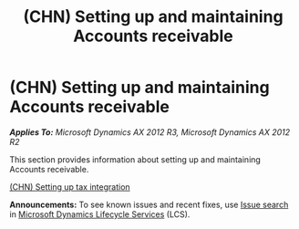 ﻿---
title: (CHN) Setting up and maintaining Accounts receivable
TOCTitle: (CHN) Setting up and maintaining Accounts receivable
ms:assetid: 8712c1c2-9332-49c5-ade5-fa7bf50cee7e
ms:mtpsurl: https://technet.microsoft.com/en-us/library/JJ714395(v=AX.60)
ms:contentKeyID: 49651502
ms.date: 04/18/2014
mtps_version: v=AX.60
---

# (CHN) Setting up and maintaining Accounts receivable 


_**Applies To:** Microsoft Dynamics AX 2012 R3, Microsoft Dynamics AX 2012 R2_

This section provides information about setting up and maintaining Accounts receivable.

[(CHN) Setting up tax integration](chn-setting-up-tax-integration.md)

  
**Announcements:** To see known issues and recent fixes, use [Issue search](http://go.microsoft.com/fwlink/?linkid=389258) in [Microsoft Dynamics Lifecycle Services](http://go.microsoft.com/fwlink/?linkid=306505) (LCS).

